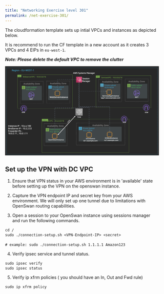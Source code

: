 ```yaml
---
title: "Networking Exercise level 301"
permalink: /net-exercise-301/
---
```


The cloudformation template sets up intial VPCs and instances as depicted below.

It is recommend to run the CF template in a new account as it creates 3 VPCs and 4 EIPs in `eu-west-1`. 


_**Note: Please delete the default VPC to remove the clutter**_

![net-exercise-301](./assets/images/net-exercise-301.png)

## Set up the VPN with DC VPC

1. Ensure that VPN status in your AWS environment is in 'available' state before setting up the VPN on the openswan instance.

2. Capture the VPN endpoint IP and secret key from your AWS environment. We will only set up one tunnel due to limitations with OpenSwan routing capabilities. 

3. Open a session to your OpenSwan instance using sessions manager and run the following commands.

```
cd / 
sudo ./connection-setup.sh <VPN-Endpoint-IP> <secret>

# example: sudo ./connection-setup.sh 1.1.1.1 Amazon123
```

4. Verify ipsec service and tunnel status.

```
sudo ipsec verify
sudo ipsec status
```

5. Verify ip xfrm policies ( you should have an In, Out and Fwd rule)

```
sudo ip xfrm policy
```
